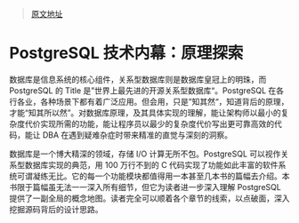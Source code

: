 > [原文地址](https://pg-internal.vonng.com/#/preface)

# PostgreSQL 技术内幕：原理探索

数据库是信息系统的核心组件，关系型数据库则是数据库皇冠上的明珠，而 PostgreSQL 的 Title 是”世界上最先进的开源关系型数据库“。PostgreSQL 在各行各业，各种场景下都有着广泛应用。但会用，只是”知其然“，知道背后的原理，才能“知其所以然”。对数据库原理，及其具体实现的理解，能让架构师以最小的复杂度代价实现所需的功能，能让程序员以最少的复杂度代价写出更可靠高效的代码，能让 DBA 在遇到疑难杂症时带来精准的直觉与深刻的洞察。

数据库是一个博大精深的领域，存储 I/O 计算无所不包。PostgreSQL 可以视作关系型数据库实现的典范，用 100 万行不到的 C 代码实现了功能如此丰富的软件系统可谓凝练无比。它的每一个功能模块都值得用一本甚至几本书的篇幅去介绍。本书限于篇幅虽无法一一深入所有细节，但它为读者进一步深入理解 PostgreSQL 提供了一副全局的概念地图。读者完全可以顺着各个章节的线索，以点破面，深入挖掘源码背后的设计思路。
